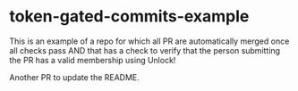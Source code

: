 # token-gated-commits-example

This is an example of a repo for which all PR are automatically merged once all checks pass AND that has a check to verify that the person submitting the PR has a valid membership using Unlock!


Another PR to update the README.
